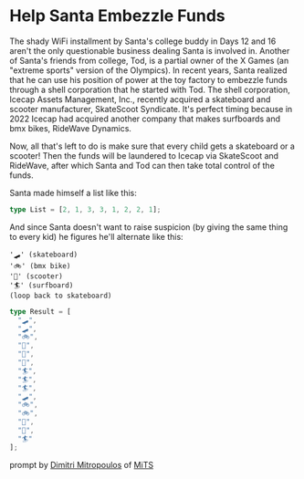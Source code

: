 # Help Santa Embezzle Funds

The shady WiFi installment by Santa's college buddy in Days 12 and 16 aren't the only questionable business dealing Santa is involved in. Another of Santa's friends from college, Tod, is a partial owner of the X Games (an "extreme sports" version of the Olympics). In recent years, Santa realized that he can use his position of power at the toy factory to embezzle funds through a shell corporation that he started with Tod. The shell corporation, Icecap Assets Management, Inc., recently acquired a skateboard and scooter manufacturer, SkateScoot Syndicate. It's perfect timing because in 2022 Icecap had acquired another company that makes surfboards and bmx bikes, RideWave Dynamics.

Now, all that's left to do is make sure that every child gets a skateboard or a scooter! Then the funds will be laundered to Icecap via SkateScoot and RideWave, after which Santa and Tod can then take total control of the funds.

Santa made himself a list like this:

```ts
type List = [2, 1, 3, 3, 1, 2, 2, 1];
```

And since Santa doesn't want to raise suspicion (by giving the same thing to every kid) he figures he'll alternate like this:

    '🛹' (skateboard)
    '🚲' (bmx bike)
    '🛴' (scooter)
    '🏄' (surfboard)
    (loop back to skateboard)

```ts
type Result = [
  "🛹",
  "🛹",
  "🚲",
  "🛴",
  "🛴",
  "🛴",
  "🏄",
  "🏄",
  "🏄",
  "🛹",
  "🚲",
  "🚲",
  "🛴",
  "🛴",
  "🏄"
];
```

prompt by [Dimitri Mitropoulos](https://github.com/dimitropoulos) of [MiTS](https://www.youtube.com/@MichiganTypeScript)
